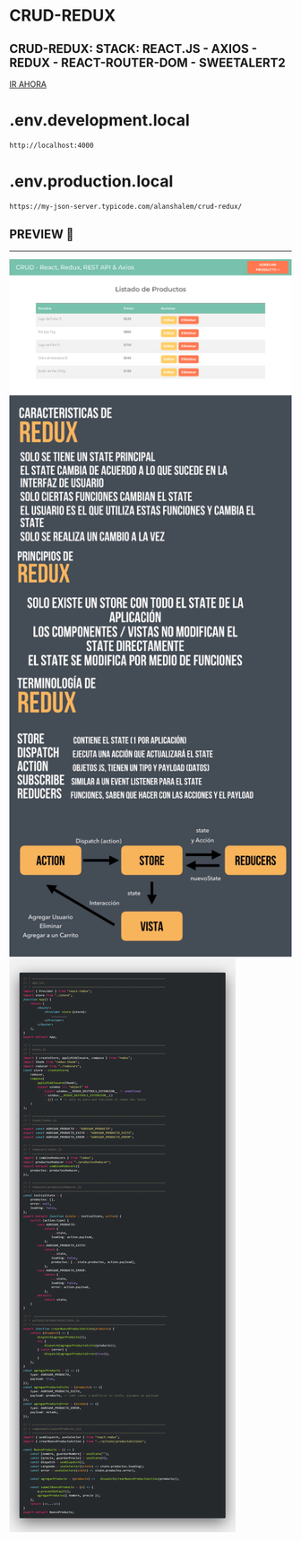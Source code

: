 <h1>CRUD-REDUX</h1>

<h2>CRUD-REDUX: STACK: REACT.JS - AXIOS - REDUX - REACT-ROUTER-DOM - SWEETALERT2</h2>

[IR AHORA](https://crud-redux-alanshalem.netlify.app/)

# .env.development.local
```sh
http://localhost:4000
```
# .env.production.local
```sh
https://my-json-server.typicode.com/alanshalem/crud-redux/
```

<h2>PREVIEW 🚀</h2>


<hr />
<img src="./src/img/redux_0.png" alt="imagen 0"/>
<img src="./src/img/redux_1.png" alt="imagen 1"/>
<img src="./src/img/redux_2.png" alt="imagen 2"/>
